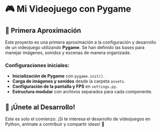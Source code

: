 # 🎮 Mi Videojuego con Pygame

## 🚀 Primera Aproximación
Este proyecto es una primera aproximación a la configuración y desarrollo de un videojuego utilizando **Pygame**. Se han definido las bases para manejar imágenes, sonidos y escenas de manera organizada.

### Configuraciones iniciales:
- **Inicialización de Pygame** con `pygame.init()`.
- **Carga de imágenes y sonidos** desde la carpeta `assets`.
- **Configuración de la pantalla y FPS** en `settings.py`.
- **Estructura modular** con archivos separados para cada componente.

## 🎯 ¡Únete al Desarrollo!
Este es solo el comienzo. ¡Si te interesa el desarrollo de videojuegos en Python, anímate a contribuir y compartir ideas! 🚀
